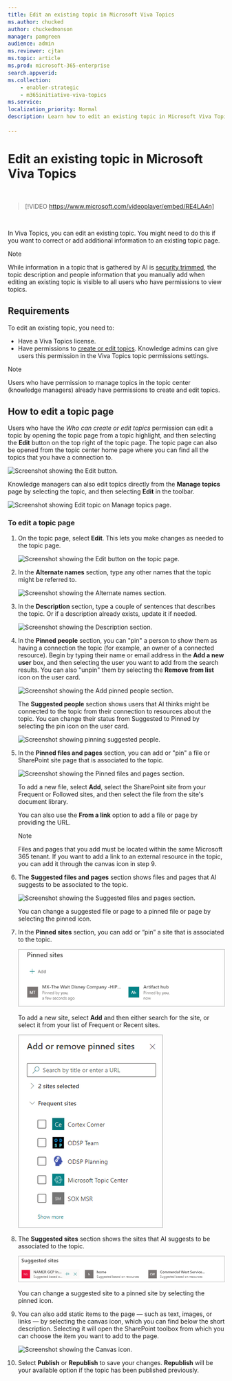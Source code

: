 ```yaml
---
title: Edit an existing topic in Microsoft Viva Topics
ms.author: chucked
author: chuckedmonson
manager: pamgreen
audience: admin
ms.reviewer: cjtan
ms.topic: article
ms.prod: microsoft-365-enterprise
search.appverid: 
ms.collection: 
    - enabler-strategic
    - m365initiative-viva-topics
ms.service: 
localization_priority: Normal
description: Learn how to edit an existing topic in Microsoft Viva Topics.

---
```


# Edit an existing topic in Microsoft Viva Topics 

</br>

> [!VIDEO https://www.microsoft.com/videoplayer/embed/RE4LA4n]  

</br>

In Viva Topics, you can edit an existing topic. You might need to do this if you want to correct or add additional information to an existing topic page. 

> [!Note] 
> While information in a topic that is gathered by AI is [security trimmed](topic-experiences-security-trimming.md), the topic description and people information that you manually add when editing an existing topic is visible to all users who have permissions to view topics. 

## Requirements

To edit an existing topic, you need to:
- Have a Viva Topics license.
- Have permissions to [create or edit topics](./topic-experiences-user-permissions.md). Knowledge admins can give users this permission in the Viva Topics topic permissions settings. 

> [!Note] 
> Users who have permission to manage topics in the topic center (knowledge managers) already have permissions to create and edit topics.

## How to edit a topic page

Users who have the *Who can create or edit topics* permission can edit a topic by opening the topic page from a topic highlight, and then selecting the **Edit** button on the top right of the topic page. The topic page can also be opened from the topic center home page where you can find all the topics that you have a connection to.

   ![Screenshot showing the Edit button.](../media/knowledge-management/edit-button.png) </br> 

Knowledge managers can also edit topics directly from the **Manage topics** page by selecting the topic, and then selecting **Edit** in the toolbar.

   ![Screenshot showing Edit topic on Manage topics page.](../media/knowledge-management/manage-topics-edit.png)

### To edit a topic page

1. On the topic page, select **Edit**. This lets you make changes as needed to the topic page.

   ![Screenshot showing the Edit button on the topic page.](../media/knowledge-management/topic-page-edit.png)  


2. In the **Alternate names** section, type any other names that the topic might be referred to. 

    ![Screenshot showing the Alternate names section.](../media/knowledge-management/alt-names.png)

3. In the **Description** section, type a couple of sentences that describes the topic. Or if a description already exists, update it if needed.

    ![Screenshot showing the Description section.](../media/knowledge-management/description.png)</br>

4. In the **Pinned people** section, you can "pin" a person to show them as having a connection the topic (for example, an owner of a connected resource). Begin by typing their name or email address in the **Add a new user** box, and then selecting the user you want to add from the search results. You can also "unpin" them by selecting the **Remove from list** icon on the user card.
 
    ![Screenshot showing the Add pinned people section.](../media/knowledge-management/pinned-people.png)</br>

    The **Suggested people** section shows users that AI thinks might be connected to the topic from their connection to resources about the topic. You can change their status from Suggested to Pinned by selecting the pin icon on the user card.

   ![Screenshot showing pinning suggested people.](../media/knowledge-management/suggested-people.png)

5. In the **Pinned files and pages** section, you can add or "pin" a file or SharePoint site page that is associated to the topic.

   ![Screenshot showing the Pinned files and pages section.](../media/knowledge-management/pinned-files-and-pages.png)
 
    To add a new file, select **Add**, select the SharePoint site from your Frequent or Followed sites, and then select the file from the site's document library.

    You can also use the **From a link** option to add a file or page by providing the URL. 

   > [!Note] 
   > Files and pages that you add must be located within the same Microsoft 365 tenant. If you want to add a link to an external resource in the topic, you can add it through the canvas icon in step 9.

6. The **Suggested files and pages** section shows files and pages that AI suggests to be associated to the topic.

   ![Screenshot showing the Suggested files and pages section.](../media/knowledge-management/suggested-files-and-pages.png)

    You can change a suggested file or page to a pinned file or page by selecting the pinned icon.

7.  In the **Pinned sites** section, you can add or “pin” a site that is associated to the topic. 

    ![Screenshot showing the Pinned sites section.](../media/knowledge-management/pinned-sites-section.png)

    To add a new site, select **Add** and then either search for the site, or select it from your list of Frequent or Recent sites.
    
    ![Screenshot showing Add or remove a pinned site section.](../media/knowledge-management/add-or-remove-pinned-sites.png)

8. The **Suggested sites** section shows the sites that AI suggests to be associated to the topic. 

   ![Screenshot of Suggested sites section.](../media/knowledge-management/suggested-sites-section.png)  

    You can change a suggested site to a pinned site by selecting the pinned icon.

9. You can also add static items to the page — such as text, images, or links — by selecting the canvas icon, which you can find below the short description. Selecting it will open the SharePoint toolbox from which you can choose the item you want to add to the page.

   ![Screenshot showing the Canvas icon.](../media/knowledge-management/webpart-library.png)

10. Select **Publish** or **Republish** to save your changes. **Republish** will be your available option if the topic has been published previously.





